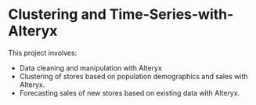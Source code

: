 # Clustering and Time-Series-with-Alteryx
This project involves:
* Data cleaning and manipulation with Alteryx
*  Clustering of stores based on population demographics and sales with Alteryx.
* Forecasting sales of new stores based on existing data with Alteryx.
